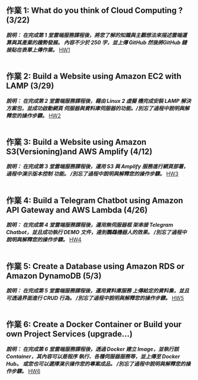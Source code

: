 ## 作業 1: What do you think of Cloud Computing ? (3/22) 

***說明：
在完成第 1 堂雲端服務課程後，將您了解的知識與主觀想法來描述雲端運算與其產業的趨勢發展。
內容不少於 250 字，並上傳 GitHub 然後將GitHub 鏈接貼在表單上傳作業。***
[HW1](https://github.com/leecyan144/Fintech/blob/main/HW1/README.md)
<br><br/>

## 作業 2: Build a Website using Amazon EC2 with LAMP (3/29)

***說明：
在完成第 2 堂雲端服務課程後，藉由 Linux 2 虛擬
機完成安裝 LAMP 解決方案包，並成功啟動網頁
伺服器與資料庫伺服器的功能。/別忘了過程中說明與解釋您的操作步驟。***
[HW2](https://github.com/leecyan144/Fintech/blob/main/HW2/README.md)
<br><br/>

## 作業 3: Build a Website using Amazon S3(Versioning)and AWS Amplify (4/12) 

***說明：
在完成第 3 堂雲端服務課程後，運用 S3 與
Amplify 服務進行網頁部署，過程中演示版本控制
功能。
/別忘了過程中說明與解釋您的操作步驟。***
[HW3](https://github.com/leecyan144/Fintech/blob/main/HW3/README.md)
<br><br/>

## 作業 4: Build a Telegram Chatbot using Amazon API Gateway and AWS Lambda (4/26)

***說明：
在完成第 4 堂雲端服務課程後，運用無伺服器框
架串接 Telegram Chatbot，並且成功執行 DEMO
文件，達到鸚鵡機器人的效果。
/別忘了過程中說明與解釋您的操作步驟。***
[HW4](https://github.com/leecyan144/Fintech/blob/main/HW4/README.md)
<br><br/>

## 作業 5: Create a Database using Amazon RDS or Amazon DynamoDB (5/3)

***說明：
在完成第 5 堂雲端服務課程後，運用資料庫服務
上傳給定的資料集，並且可透過界面進行 CRUD
行為。
/別忘了過程中說明與解釋您的操作步驟。***
[HW5](https://github.com/leecyan144/Fintech/blob/main/HW5/README.md)
<br><br/>

## 作業 6: Create a Docker Container or Build your own Project Services (upgrade...)

***說明：
在完成第 6 堂雲端服務課程後，透過 Docker 建立
Image，並執行該 Container，其內容可以是程序
執行、各種伺服器服務等，並上傳至 Docker Hub。
或您也可以選擇演示操作您的專案成品。
/別忘了過程中說明與解釋您的操作步驟。***
[HW6](https://github.com/leecyan144/Fintech/blob/main/HW6/README.md)
